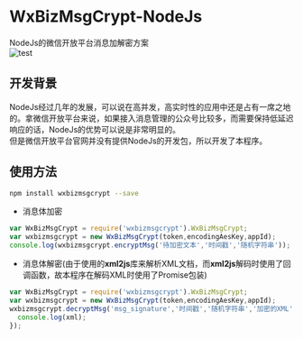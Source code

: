 # WxBizMsgCrypt-NodeJs
NodeJs的微信开放平台消息加解密方案   
![test](https://api.travis-ci.org/xialeistudio/wxbizmsgcrypt-nodejs.svg?branch=master)
## 开发背景
NodeJs经过几年的发展，可以说在高并发，高实时性的应用中还是占有一席之地的。拿微信开放平台来说，如果接入消息管理的公众号比较多，而需要保持低延迟响应的话，NodeJs的优势可以说是非常明显的。   
但是微信开放平台官网并没有提供NodeJs的开发包，所以开发了本程序。
## 使用方法
```bash
npm install wxbizmsgcrypt --save
```
+ 消息体加密
```javascript
var WxBizMsgCrypt = require('wxbizmsgcrypt').WxBizMsgCrypt;
var wxbizmsgcrypt = new WxBizMsgCrypt(token,encodingAesKey,appId);
console.log(wxbizmsgcrypt.encryptMsg('待加密文本','时间戳','随机字符串'));
```
+ 消息体解密(由于使用的**xml2js**库来解析XML文档，而**xml2js**解码时使用了回调函数，故本程序在解码XML时使用了Promise包装)
```javascript
var WxBizMsgCrypt = require('wxbizmsgcrypt').WxBizMsgCrypt;
var wxbizmsgcrypt = new WxBizMsgCrypt(token,encodingAesKey,appId);
wxbizmsgcrypt.decryptMsg('msg_signature','时间戳','随机字符串','加密的XML').then(function(xml) {
  console.log(xml);
});
```